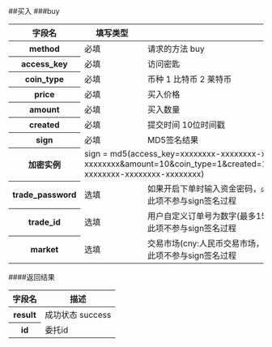 ##买入 
###buy
<table class="table table-bordered">
    <thead>
    <tr>
        <th>字段名</th>
        <th>填写类型</th>
        <th>描述</th>
    </tr>
    </thead>
    <tbody>
    <tr>
        <th>method</th>
        <td>必填</td>
        <td>请求的方法 buy</td>
    </tr>
    <tr>
        <th>access_key</th>
        <td>必填</td>
        <td>访问密匙</td>
    </tr>
    <tr>
        <th>coin_type</th>
        <td>必填</td>
        <td>币种 1 比特币 2 莱特币</td>
    </tr>
    <tr>
        <th>price</th>
        <td>必填</td>
        <td>买入价格</td>
    </tr>
    <tr>
        <th>amount</th>
        <td>必填</td>
        <td>买入数量</td>
    </tr>
    <tr>
        <th>created</th>
        <td>必填</td>
        <td>提交时间 10位时间戳</td>
    </tr>
    <tr>
        <th>sign</th>
        <td>必填</td>
        <td>MD5签名结果</td>
    </tr>
    <tr>
        <th>加密实例</th>
        <td colspan="2">sign =
            md5(access_key=xxxxxxxx-xxxxxxxx-xxxxxxxx-xxxxxxxx&amp;amount=10&amp;coin_type=1&amp;created=1386844119&amp;method=buy&amp;price=5000&amp;secret_key=xxxxxxxx-xxxxxxxx-xxxxxxxx-xxxxxxxx)
        </td>
    </tr>
    <tr>
        <th>trade_password</th>
        <td>选填</td>
        <td>如果开启下单时输入资金密码，必须传此参数<br>此项不参与sign签名过程</td>
    </tr>
    <tr>
        <th>trade_id</th>
        <td>选填</td>
        <td>用户自定义订单号为数字(最多15位，唯一值)<br>此项不参与sign签名过程</td>
    </tr>
    <tr>
        <th>market</th>
        <td>选填</td>
        <td>交易市场(cny:人民币交易市场，usd:美元交易市场，默认是cny)<br>此项不参与sign签名过程</td>
    </tr>
    </tbody>
</table>
####返回结果
<table class="table table-bordered">
    <thead>
    <tr>
        <th>字段名</th>
        <th>描述</th>
    </tr>
    </thead>
    <tbody>
    <tr>
        <th>result</th>
        <td>成功状态 success</td>
    </tr>
    <tr>
        <th>id</th>
        <td>委托id</td>
    </tr>
    </tbody>
</table>

